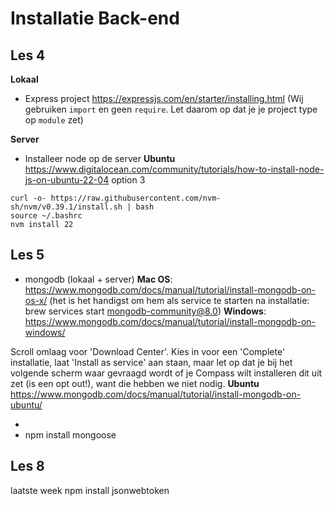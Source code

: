 # Installatie Back-end

## Les 4

**Lokaal**

* Express project
  https://expressjs.com/en/starter/installing.html
  (Wij gebruiken `import` en geen `require`. Let daarom op dat je je project type op `module` zet)

**Server**

* Installeer node op de server
  **Ubuntu** https://www.digitalocean.com/community/tutorials/how-to-install-node-js-on-ubuntu-22-04
  option 3

```
curl -o- https://raw.githubusercontent.com/nvm-sh/nvm/v0.39.1/install.sh | bash
source ~/.bashrc
nvm install 22
```

<!--
// TODO windows vs mac os installaties van mongo
// TODO: auto start (daemon) op beiden checken
// TODO: check verschil in brew start commando;s (lesbrief vs site)
-->

## Les 5

* mongodb (lokaal + server)
  **Mac OS**: https://www.mongodb.com/docs/manual/tutorial/install-mongodb-on-os-x/
  (het is het handigst om hem als service te starten na installatie:
  brew services start mongodb-community@8.0)
  **Windows**: https://www.mongodb.com/docs/manual/tutorial/install-mongodb-on-windows/

Scroll omlaag voor 'Download Center'. Kies in voor een 'Complete' installatie, laat 'Install as service' aan staan, maar
let op dat je bij het volgende scherm waar gevraagd wordt of je Compass wilt installeren dit uit zet (is een opt out!),
want die hebben we niet nodig.
**Ubuntu** https://www.mongodb.com/docs/manual/tutorial/install-mongodb-on-ubuntu/

*
* npm install mongoose

## Les 8

laatste week
npm install jsonwebtoken